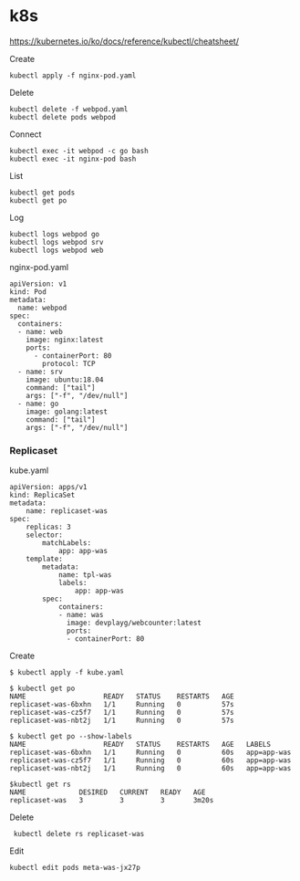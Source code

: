 # k8s  

https://kubernetes.io/ko/docs/reference/kubectl/cheatsheet/

Create

    kubectl apply -f nginx-pod.yaml

Delete

    kubectl delete -f webpod.yaml
    kubectl delete pods webpod

Connect

    kubectl exec -it webpod -c go bash
    kubectl exec -it nginx-pod bash

List

    kubectl get pods
    kubectl get po

Log

    kubectl logs webpod go
    kubectl logs webpod srv
    kubectl logs webpod web


nginx-pod.yaml

    apiVersion: v1
    kind: Pod
    metadata:
      name: webpod
    spec:
      containers:
      - name: web
        image: nginx:latest
        ports:
          - containerPort: 80
            protocol: TCP
      - name: srv
        image: ubuntu:18.04
        command: ["tail"]
        args: ["-f", "/dev/null"]
      - name: go
        image: golang:latest
        command: ["tail"]
        args: ["-f", "/dev/null"]



### Replicaset

kube.yaml
    
    apiVersion: apps/v1
    kind: ReplicaSet
    metadata:
        name: replicaset-was
    spec:
        replicas: 3
        selector:
            matchLabels:
                app: app-was
        template:
            metadata:
                name: tpl-was
                labels:
                    app: app-was
            spec:
                containers:
                - name: was
                  image: devplayg/webcounter:latest
                  ports:
                  - containerPort: 80
                  
Create

    $ kubectl apply -f kube.yaml
    
    $ kubectl get po
    NAME                   READY   STATUS    RESTARTS   AGE
    replicaset-was-6bxhn   1/1     Running   0          57s
    replicaset-was-cz5f7   1/1     Running   0          57s
    replicaset-was-nbt2j   1/1     Running   0          57s
    
    $ kubectl get po --show-labels
    NAME                   READY   STATUS    RESTARTS   AGE   LABELS
    replicaset-was-6bxhn   1/1     Running   0          60s   app=app-was
    replicaset-was-cz5f7   1/1     Running   0          60s   app=app-was
    replicaset-was-nbt2j   1/1     Running   0          60s   app=app-was
    
    $kubectl get rs
    NAME             DESIRED   CURRENT   READY   AGE
    replicaset-was   3         3         3       3m20s


Delete

     kubectl delete rs replicaset-was
     
     
Edit

    kubectl edit pods meta-was-jx27p
